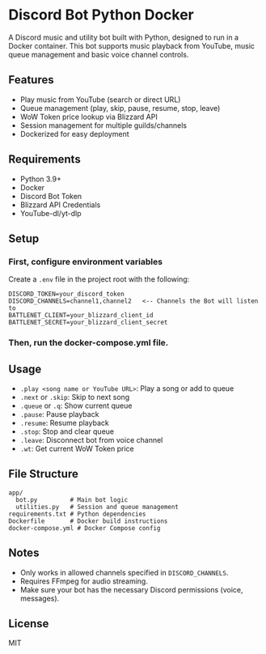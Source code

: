 # Discord Bot Python Docker

A Discord music and utility bot built with Python, designed to run in a Docker container. This bot supports music playback from YouTube, music queue management and basic voice channel controls.

## Features
- Play music from YouTube (search or direct URL)
- Queue management (play, skip, pause, resume, stop, leave)
- WoW Token price lookup via Blizzard API
- Session management for multiple guilds/channels
- Dockerized for easy deployment

## Requirements
- Python 3.9+
- Docker
- Discord Bot Token
- Blizzard API Credentials
- YouTube-dl/yt-dlp

## Setup

### First, configure environment variables
Create a `.env` file in the project root with the following:
```
DISCORD_TOKEN=your_discord_token
DISCORD_CHANNELS=channel1,channel2   <-- Channels the Bot will listen to
BATTLENET_CLIENT=your_blizzard_client_id
BATTLENET_SECRET=your_blizzard_client_secret
```

### Then, run the docker-compose.yml file.

## Usage
- `.play <song name or YouTube URL>`: Play a song or add to queue
- `.next` or `.skip`: Skip to next song
- `.queue` or `.q`: Show current queue
- `.pause`: Pause playback
- `.resume`: Resume playback
- `.stop`: Stop and clear queue
- `.leave`: Disconnect bot from voice channel
- `.wt`: Get current WoW Token price

## File Structure
```
app/
  bot.py         # Main bot logic
  utilities.py   # Session and queue management
requirements.txt # Python dependencies
Dockerfile       # Docker build instructions
docker-compose.yml # Docker Compose config
```

## Notes
- Only works in allowed channels specified in `DISCORD_CHANNELS`.
- Requires FFmpeg for audio streaming.
- Make sure your bot has the necessary Discord permissions (voice, messages).

## License
MIT
